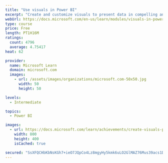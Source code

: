 ```yaml
---
title: "Use visuals in Power BI"
excerpt: "Create and customize visuals to present data in compelling and insightful ways."
webUrl: https://docs.microsoft.com/en-us/learn/modules/visuals-in-power-bi/
type: course
price: Free
length: PT1H16M
ratings:
  count: 4796
  average: 4.75417
heat: 62

provider:
  name: Microsoft Learn
  domain: microsoft.com
  images:
    - url: /assets/images/organizations/microsoft.com-50x50.jpg
      width: 50
      height: 50

levels:
  - Intermediate

topics:
  - Power BI

images:
  - url: https://docs.microsoft.com/learn/achievements/create-visuals-power-bi-desktop-social.png
    width: 800
    height: 400
    isCached: true

secured: "SsXFQCHbKbNsKGh7+ieO7JQpCo4Lz8mgyHy5kmk6uLO2GlMAZ76Mus39acs1DpBb+YaIHMV9J+wMcTQxju//7AVixVLY0TOa+y2WT3DbN/IoEcP0BVFfP4+vm4IaA7dhe2Ldpp8Q8sIyCLo3hnRL9FBxv6tFDe+u6LctQ62i3jH7qsgLAkFQjHpSjG0XaKjDhW2HovsCEQCh0n6Lt8NKKFe+t9EoiRqFN5NQh2s770PGObM0eZDbaP9rgJ2/GnxigxUNn1oOMGxBTqOwisRtzfNKTnyFM7wZUNNbGsj8jjqDWjJS0eq6yaePIA8iFz7flf/MWWcGwT7jkIot1Fc+WNKbxmc8LLkr0DXVKiwYIeQXDLv6u0cIzyba9H/30RruFPoFW2makR3RAhWsiDAvEe8Osq5J02CJDMYaoqUYAf4=;9RHZMS4WHC4NRKfB8JroLA=="
---
```



